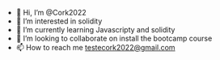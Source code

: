 - 👋 Hi, I’m @Cork2022
- 👀 I’m interested in solidity
- 🌱 I’m currently learning Javascripty and solidity
- 💞️ I’m looking to collaborate on install the bootcamp course
- 📫 How to reach me testecork2022@gmail.com

<!---
Cork2022/Cork2022 is a ✨ special ✨ repository because its `README.md` (this file) appears on your GitHub profile.
You can click the Preview link to take a look at your changes.
--->
